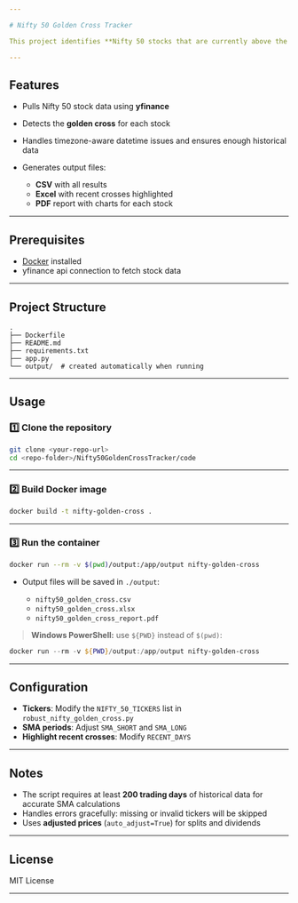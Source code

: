 ```yaml
---

# Nifty 50 Golden Cross Tracker

This project identifies **Nifty 50 stocks that are currently above the golden cross** (50-day SMA crossing above 200-day SMA) and generates reports in CSV, Excel, and PDF formats.

---
```


## Features

* Pulls Nifty 50 stock data using **yfinance**
* Detects the **golden cross** for each stock
* Handles timezone-aware datetime issues and ensures enough historical data
* Generates output files:

  * **CSV** with all results
  * **Excel** with recent crosses highlighted
  * **PDF** report with charts for each stock

---

## Prerequisites

* [Docker](https://www.docker.com/) installed
* yfinance api connection to fetch stock data

---

## Project Structure

```
.
├── Dockerfile
├── README.md
├── requirements.txt
├── app.py
└── output/  # created automatically when running
```

---

## Usage

### 1️⃣ Clone the repository

```bash
git clone <your-repo-url>
cd <repo-folder>/Nifty50GoldenCrossTracker/code
```

---

### 2️⃣ Build Docker image

```bash
docker build -t nifty-golden-cross .
```

---

### 3️⃣ Run the container

```bash
docker run --rm -v $(pwd)/output:/app/output nifty-golden-cross
```

* Output files will be saved in `./output`:

  * `nifty50_golden_cross.csv`
  * `nifty50_golden_cross.xlsx`
  * `nifty50_golden_cross_report.pdf`

> **Windows PowerShell:** use `${PWD}` instead of `$(pwd)`:

```powershell
docker run --rm -v ${PWD}/output:/app/output nifty-golden-cross
```

---

## Configuration

* **Tickers**: Modify the `NIFTY_50_TICKERS` list in `robust_nifty_golden_cross.py`
* **SMA periods**: Adjust `SMA_SHORT` and `SMA_LONG`
* **Highlight recent crosses**: Modify `RECENT_DAYS`

---

## Notes

* The script requires at least **200 trading days** of historical data for accurate SMA calculations
* Handles errors gracefully: missing or invalid tickers will be skipped
* Uses **adjusted prices** (`auto_adjust=True`) for splits and dividends

---

## License

MIT License

---
